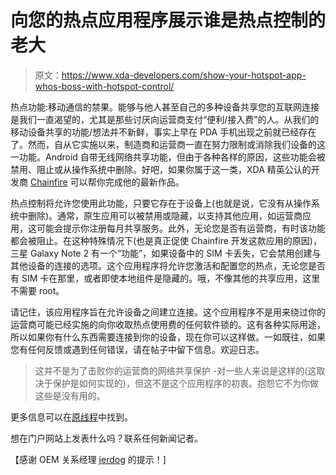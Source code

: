 # 向您的热点应用程序展示谁是热点控制的老大

> 原文：<https://www.xda-developers.com/show-your-hotspot-app-whos-boss-with-hotspot-control/>

热点功能:移动通信的禁果。能够与他人甚至自己的多种设备共享您的互联网连接是我们一直渴望的，尤其是那些讨厌向运营商支付“便利/接入费”的人。从我们的移动设备共享的功能/想法并不新鲜，事实上早在 PDA 手机出现之前就已经存在了。然而，自从它实施以来，制造商和运营商一直在努力限制或消除我们设备的这一功能。Android 自带无线网络共享功能，但由于各种各样的原因，这些功能会被禁用、阻止或从操作系统中删除。好吧，如果你属于这一类，XDA 精英公认的开发商 [Chainfire](http://forum.xda-developers.com/member.php?u=631273) 可以帮你完成他的最新作品。

热点控制将允许您使用此功能，只要它存在于设备上(也就是说，它没有从操作系统中删除)。通常，原生应用可以被禁用或隐藏，以支持其他应用，如运营商应用，这可能会提示你注册每月共享服务。此外，无论您是否有运营商，有时该功能都会被阻止。在这种特殊情况下(也是真正促使 Chainfire 开发这款应用的原因)，三星 Galaxy Note 2 有一个“功能”，如果设备中的 SIM 卡丢失，它会禁用创建与其他设备的连接的选项。这个应用程序将允许您激活和配置您的热点，无论您是否有 SIM 卡在那里，或者即使本地组件是隐藏的。哦，不像其他的共享应用，这里不需要 root。

请记住，该应用程序旨在允许设备之间建立连接。这个应用程序不是用来绕过你的运营商可能已经实施的向你收取热点使用费的任何软件锁的。这有各种实际用途，所以如果你有什么东西需要连接到你的设备，现在你可以这样做。一如既往，如果您有任何反馈或遇到任何错误，请在帖子中留下信息。欢迎日志。

> 这并不是为了击败你的运营商的网络共享保护 -对一些人来说是这样的(这取决于保护是如何实现的)，但这不是这个应用程序的初衷。抱怨它不为你做这些是没有用的。

更多信息可以在[原线程](http://forum.xda-developers.com/showthread.php?t=2230848)中找到。

想在门户网站上发表什么吗？联系任何新闻记者。

【感谢 OEM 关系经理 [jerdog](http://forum.xda-developers.com/member.php?u=487859) 的提示！]